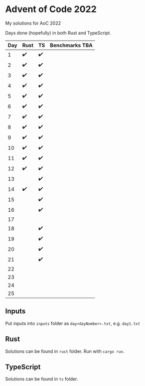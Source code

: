 # Advent of Code 2022

My solutions for AoC 2022

Days done (hopefully) in both Rust and TypeScript.

| Day | Rust               | TS                 | Benchmarks TBA |
| --- | ------------------ | ------------------ | -------------- |
| 1   | :heavy_check_mark: | :heavy_check_mark: |
| 2   | :heavy_check_mark: | :heavy_check_mark: |
| 3   | :heavy_check_mark: | :heavy_check_mark: |
| 4   | :heavy_check_mark: | :heavy_check_mark: |
| 5   | :heavy_check_mark: | :heavy_check_mark: |
| 6   | :heavy_check_mark: | :heavy_check_mark: |
| 7   | :heavy_check_mark: | :heavy_check_mark: |
| 8   | :heavy_check_mark: | :heavy_check_mark: |
| 9   | :heavy_check_mark: | :heavy_check_mark: |
| 10  | :heavy_check_mark: | :heavy_check_mark: |
| 11  | :heavy_check_mark: | :heavy_check_mark: |
| 12  | :heavy_check_mark: | :heavy_check_mark: |
| 13  |                    | :heavy_check_mark: |
| 14  | :heavy_check_mark: | :heavy_check_mark: |
| 15  |                    | :heavy_check_mark: |
| 16  |                    | :heavy_check_mark: |
| 17  |                    |                    |
| 18  |                    | :heavy_check_mark: |
| 19  |                    | :heavy_check_mark: |
| 20  |                    | :heavy_check_mark: |
| 21  |                    | :heavy_check_mark: |
| 22  |                    |                    |
| 23  |                    |                    |
| 24  |                    |                    |
| 25  |                    |                    |

## Inputs

Put inputs into `inputs` folder as `day<dayNumber>.txt`, e.g. `day1.txt`

## Rust

Solutions can be found in `rust` folder. Run with `cargo run`.

## TypeScript

Solutions can be found in `ts` folder.
